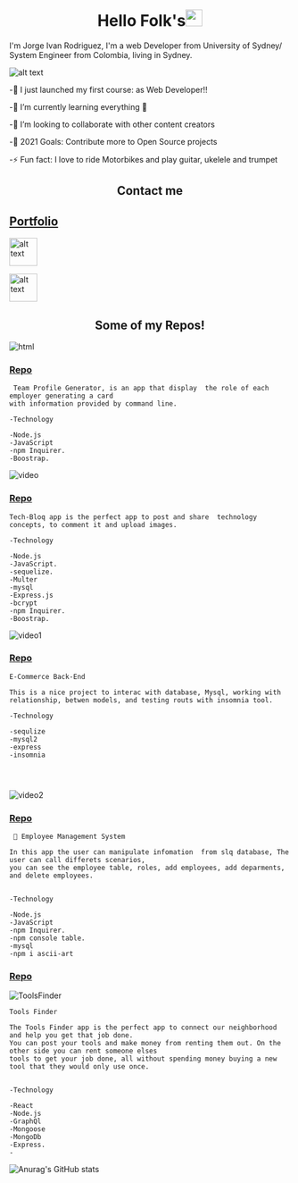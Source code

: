 <h1 align="center">Hello Folk's<img src="https://raw.githubusercontent.com/MartinHeinz/MartinHeinz/master/wave.gif" width="30px"></h1>



I'm Jorge Ivan Rodriguez, I'm a web Developer from University of Sydney/ System Engineer from Colombia, living in Sydney.





<img src="https://user-images.githubusercontent.com/83906297/134445867-2d075bdc-35f5-4e56-b845-cfb2fcfdef75.gif" alt="alt text" >








-🔭 I just launched my first course: as Web Developer!!

-🌱 I’m currently learning everything 🤣

-👯 I’m looking to collaborate with other content creators

-🥅 2021 Goals: Contribute more to Open Source projects

-⚡ Fun fact: I love to ride Motorbikes and play guitar, ukelele and trumpet




<h2 align="center">Contact me</h2>

<p float="left">

<a href="https://ivany9.github.io/reactPortfolio/ "><h2>Portfolio </h2> </a>


<a href="mailto:ivany9@gmail.com"> <img src="https://user-images.githubusercontent.com/83906297/134442958-cea11a27-ed71-4dac-bab1-dffa026f0631.png" alt="alt text" width="50" height="50"> </a>


<a href="https://www.linkedin.com/in/jorge-ivan-2022b4113/"> <img src="https://user-images.githubusercontent.com/83906297/134444488-22440828-adfb-4c8b-8d17-3f243b40c686.png" alt="alt text" width="50" height="50"> </a>

</p>




<h2 align="center"> Some of my Repos!</h2>








![html](https://user-images.githubusercontent.com/83906297/134440669-4c8ef9b5-1377-4bb2-83d4-783156270921.gif)
</br>


<a href="https://github.com/ivany9/Team-Profile-Generator"><h3>Repo</h3></a>

```
 Team Profile Generator, is an app that display  the role of each employer generating a card
with information provided by command line.

-Technology 

-Node.js
-JavaScript
-npm Inquirer.
-Boostrap.
```




![video](https://user-images.githubusercontent.com/83906297/134440681-4202688a-1d63-4cf7-bbeb-77fb52cb19cb.gif)
<br>

<a href="https://github.com/ivany9/Tech-Blog"><h3>Repo</h3></a>

```
Tech-Bloq app is the perfect app to post and share  technology concepts, to comment it and upload images. 

-Technology 

-Node.js
-JavaScript.
-sequelize.
-Multer
-mysql
-Express.js
-bcrypt
-npm Inquirer.
-Boostrap.
```


![video1](https://user-images.githubusercontent.com/83906297/134440690-f71d9c69-20ca-46b1-9cf4-64f6e1cc82c3.gif)


<a href="https://github.com/ivany9/E-Commerce-Back-End"><h3>Repo</h3></a>

```
E-Commerce Back-End

This is a nice project to interac with database, Mysql, working with relationship, betwen models, and testing routs with insomnia tool. 

-Technology 

-sequlize
-mysql2
-express
-insomnia




```
![video2](https://user-images.githubusercontent.com/83906297/134440692-c88f1c28-d8a7-4fc1-beb3-da6766bf4ce0.gif)

<a href="https://github.com/ivany9/Employee-Management-System"><h3>Repo</h3></a>

```
 🥇 Employee Management System 

In this app the user can manipulate infomation  from slq database, The user can call differets scenarios,
you can see the employee table, roles, add employees, add deparments, and delete employees.


-Technology 

-Node.js
-JavaScript
-npm Inquirer.
-npm console table.
-mysql
-npm i ascii-art

```
<a href="https://github.com/ivany9/toolsfinder"><h3>Repo</h3></a>

![ToolsFinder](https://user-images.githubusercontent.com/83906297/142746074-2f602393-e9da-47c5-a3af-1a964414d20e.gif)

```
Tools Finder

The Tools Finder app is the perfect app to connect our neighborhood and help you get that job done.
You can post your tools and make money from renting them out. On the other side you can rent someone elses
tools to get your job done, all without spending money buying a new tool that they would only use once.


-Technology 

-React
-Node.js
-GraphQl
-Mongoose
-MongoDb
-Express.
-

```





![Anurag's GitHub stats](https://github-readme-stats.vercel.app/api?username=ivany9&show_icons=true&theme=radical)

